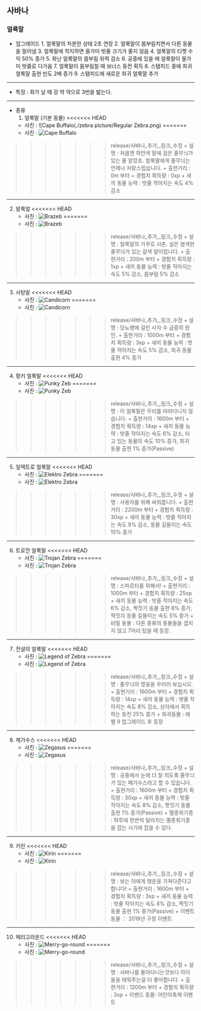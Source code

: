 ## 사바나
### 얼룩말
+ 업그레이드
      1. 얼룩말의 차분한 상태 2초 연장
      2. 얼룩말이 몸부림치면서 다른 동물을 밀어냄
      3.  얼룩말에 착지하면 올가미 밧줄 크기가 줄지 않음
      4. 얼룩말의 티켓 수익 50% 증가
      5. 화난 얼룩말의 몸부림 위력 감소
      6. 공중에 있을 때 얼룩말이 올가미 밧줄로 다가옴
      7. 얼룩말이 몸부림칠 때 보너스 동전 획득
      8. 스탬피드 중에 희귀 얼룩말 출현 빈도 2배 증가
      9. 스탬피드에 새로운 희귀 얼룩말 추가
***
+ 특징 : 화가 날 때 강 약 약으로 3번을 밟는다.
***
+ 종류
  1. 얼룩말 (기본 동물)
<<<<<<< HEAD
    + 사진 : ![Cape Buffalo(./zebra picture/Regular Zebra.png)
=======
    + 사진 : ![Cape Buffalo](./zebra_picture/Regular_Zebra.png)
>>>>>>> release/사바나_추가,_링크_수정
    + 설명 : 처음엔 하얀색 말에 검은 줄무늬가 있는 줄 알았죠. 얼룩말에게 줄무늬는 언제나 자랑스럽습니다.
    + 출현거리 : 0m 부터
    + 경험치 획득량 : 0xp
    + 새끼 동물 능력 : 밧줄 작아지는 속도 4% 감소
***
  2. 말룩얼
<<<<<<< HEAD
      + 사진 : ![Brazeb](./zebrapicture/Brazeb.png)
=======
      + 사진 : ![Brazeb](./zebra_picture/Brazeb.png)
>>>>>>> release/사바나_추가,_링크_수정
      + 설명 : 얼룩말의 거꾸로 사촌. 실은 염색한 줄무늬가 있는 갈색 말이랍니다.
      + 출현거리 : 200m 부터
      + 경험치 획득량 : 1xp
      + 새끼 동물 능력 : 밧줄 작아지는 속도 5% 감소, 몸부림 5% 감소
***
  3. 사탕말
<<<<<<< HEAD
      + 사진 : ![Candicorn](./zebrapicture/Candicorn.png)
=======
      + 사진 : ![Candicorn](./zebra_picture/Candicorn.png)
>>>>>>> release/사바나_추가,_링크_수정
      + 설명 : 당뇨병에 걸린 사자 수 급증의 원인.
      + 출현거리 : 1000m 부터
      + 경험치 획득량 : 3xp
      + 새끼 동물 능력 : 밧줄 작아지는 속도 5% 감소, 희귀 동물 출현 4% 증가
***
  4. 펑키 얼룩말
<<<<<<< HEAD
      + 사진 : ![Punky Zeb](./zebrapicture/PunkyZeb.png)
=======
      + 사진 : ![Punky Zeb](./zebra_picture/Punky_Zeb.png)
>>>>>>> release/사바나_추가,_링크_수정
      + 설명 : 이 얼룩말은 무리를 따라다니지 않습니다.
      + 출현거리 : 1600m 부터
      + 경험치 획득량 : 14xp
      + 새끼 동물 능력 : 밧줄 작아지는 속도 6% 감소, 타고 있는 동물의 속도 10% 증가, 희귀 동물 출현 1% 증가(Passive)
***
  5. 일렉트로 얼룩말
<<<<<<< HEAD
      + 사진 : ![Elektro Zebra](./zebrapicture/ElektroZebra.png)
=======
      + 사진 : ![Elektro Zebra](./zebra_picture/Elektro_Zebra.png)
>>>>>>> release/사바나_추가,_링크_수정
      + 설명 : 사용자를 위해 싸워줍니다.
      + 출현거리 : 2200m 부터
      + 경험치 획득량 : 30xp
      + 새끼 동물 능력 : 밧줄 작아지는 속도 9% 감소, 동물 길들이는 속도 15% 증가
***
  6. 트로잔 얼룩말
<<<<<<< HEAD
      + 사진 : ![Trojan Zebra](./zebrapicture/TrojanZebra.png)
=======
      + 사진 : ![Trojan Zebra](./zebra_picture/Trojan_Zebra.png)
>>>>>>> release/사바나_추가,_링크_수정
      + 설명 : 스파르타를 위해서!
      + 출현거리 : 1000m 부터
      + 경험치 획득량 : 25xp
      + 새끼 동물 능력 : 밧줄 작아지는 속도 6% 감소, 짝짓기 동물 출현 8% 증가, 짝짓지 동물 길들이는 속도 5% 증가
      + 비밀 동물 : 다른 종류의 동물들을 겹치지 않고 7마리 탔을 때 등장.
***
  7. 전설의 얼룩말
<<<<<<< HEAD
      + 사진 : ![Legend of Zebra](./zebrapicture/LegendofZebra.png)
=======
      + 사진 : ![Legend of Zebra](./zebra_picture/Legend_of_Zebra.png)
>>>>>>> release/사바나_추가,_링크_수정
      + 설명 : 줄무늬의 영웅을 우러러 보십시오.
      + 출현거리 : 1600m 부터
      + 경험치 획득량 : 14xp
      + 새끼 동물 능력 : 밧줄 작아지는 속도 8% 감소, 상자에서 획득하는 동전 25% 증가
      + 희귀동물 : 레벨 9 업그레이드 후 등장
***
  8. 제가수스
<<<<<<< HEAD
      + 사진 : ![Zegasus](./zebrapicture/Zegasus.png)
=======
      + 사진 : ![Zegasus](./zebra_picture/Zegasus.png)
>>>>>>> release/사바나_추가,_링크_수정
      + 설명 : 공중에서 눈에 더 잘 띄도록 줄무늬가 있는 페가수스라고 할 수 있습니다.
      + 출현거리 : 1600m 부터
      + 경험치 획득량 : 30xp
      + 새끼 동물 능력 : 밧줄 작아지는 속도 8% 감소, 짯짓기 동물 출현 1% 증가(Passive)
      + 멸종위기종 : 하루에 한번씩 달라지는 멸종위기종을 잡는 시기에 잡을 수 있다.
***
  9. 키린
<<<<<<< HEAD
      + 사진 : ![Kirin](./zebrapicture/Kirin.png)
=======
      + 사진 : ![Kirin](./zebra_picture/Kirin.png)
>>>>>>> release/사바나_추가,_링크_수정
      + 설명 : 보는 이에게 행운을 가져다준다고 합니다!
      + 출현거리 : 1600m 부터
      + 경험치 획득량 : 3xp
      + 새끼 동물 능력 : 밧줄 작아지는 속도 8% 감소, 짝짓기 동물 출현 1% 증가(Passive)
      + 이벤트 동물 ： 2018년 구정 이벤트
***
  10. 메리고라운드
<<<<<<< HEAD
      + 사진 : ![Merry-go-round](./zebrapicture/Merry-go-round.png)
=======
      + 사진 : ![Merry-go-round](./zebra_picture/Merry-go-round.png)
>>>>>>> release/사바나_추가,_링크_수정
      + 설명 : 사바나를 돌아다니는것보다 아이들을 태워주는걸 더 좋아합니다.
      + 출현거리 : 1200m 부터
      + 경험치 획득량 : 3xp
      + 이벤드 동물: 어린이축제 이벤트
